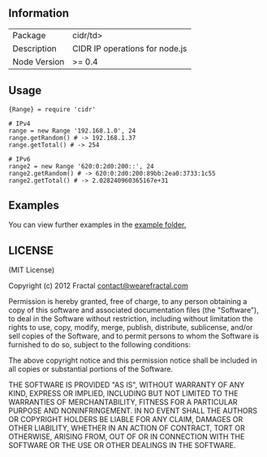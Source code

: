 ## Information

<table>
<tr>
<td>Package</td><td>cidr/td>
</tr>
<tr>
<td>Description</td>
<td>CIDR IP operations for node.js</td>
</tr>
<tr>
<td>Node Version</td>
<td>>= 0.4</td>
</tr>
</table>

## Usage

```coffee-script
{Range} = require 'cidr'

# IPv4
range = new Range '192.168.1.0', 24
range.getRandom() # -> 192.168.1.37
range.getTotal() # -> 254

# IPv6
range2 = new Range '620:0:2d0:200::', 24
range2.getRandom() # -> 620:0:2d0:200:89bb:2ea0:3733:1c55
range2.getTotal() # -> 2.028240960365167e+31
```

## Examples

You can view further examples in the [example folder.](https://github.com/wearefractal/cidr/tree/master/examples)

## LICENSE

(MIT License)

Copyright (c) 2012 Fractal <contact@wearefractal.com>

Permission is hereby granted, free of charge, to any person obtaining
a copy of this software and associated documentation files (the
"Software"), to deal in the Software without restriction, including
without limitation the rights to use, copy, modify, merge, publish,
distribute, sublicense, and/or sell copies of the Software, and to
permit persons to whom the Software is furnished to do so, subject to
the following conditions:

The above copyright notice and this permission notice shall be
included in all copies or substantial portions of the Software.

THE SOFTWARE IS PROVIDED "AS IS", WITHOUT WARRANTY OF ANY KIND,
EXPRESS OR IMPLIED, INCLUDING BUT NOT LIMITED TO THE WARRANTIES OF
MERCHANTABILITY, FITNESS FOR A PARTICULAR PURPOSE AND
NONINFRINGEMENT. IN NO EVENT SHALL THE AUTHORS OR COPYRIGHT HOLDERS BE
LIABLE FOR ANY CLAIM, DAMAGES OR OTHER LIABILITY, WHETHER IN AN ACTION
OF CONTRACT, TORT OR OTHERWISE, ARISING FROM, OUT OF OR IN CONNECTION
WITH THE SOFTWARE OR THE USE OR OTHER DEALINGS IN THE SOFTWARE.
